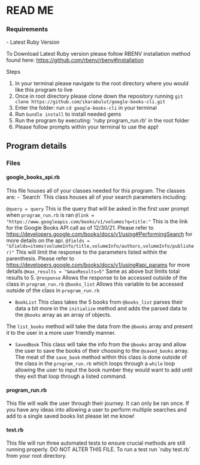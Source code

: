 <h1>READ ME</h1>

<h3>Requirements</h3>
- Latest Ruby Version

To Download Latest Ruby version please follow RBENV installation method found here: https://github.com/rbenv/rbenv#installation

Steps

1. In your terminal please navigate to the root directory where you would like this program to live
2. Once in root directory please clone down the repository running
`git clone https://github.com/ikarabulut/google-books-cli.git`
3. Enter the folder: run `cd google-books-cli` in your terminal
4. Run `bundle install` to install needed gems
6. Run the program by executing: 'ruby program_run.rb' in the root folder
7. Please follow prompts within your terminal to use the app!

<h2>Program details</h2>

<h3>Files</h3>

<h4>google_books_api.rb</h4>
This file houses all of your classes needed for this program.
The classes are:
- `Search`
This class houses all of your search parameters including:

  `@query = query` This is the query that will be asked in the first user prompt when `program_run.rb` is ran
  `@link = "https://www.googleapis.com/books/v1/volumes?q=title:"` This is the link for the Google Books API call as of 12/30/21. Please refer to https://developers.google.com/books/docs/v1/using#PerformingSearch for more details on the api.
  `@fields = "&fields=items(volumeInfo/title,volumeInfo/authors,volumeInfo/publisher)"` This will limit the response to the parameters listed within the parenthesis. Please refer to https://developers.google.com/books/docs/v1/using#api_params for more details
  `@max_results = "&maxResults=5"` Same as above but limits total results to 5.
  `@response` Allows the response to be accessed outside of the class in `program_run.rb`
  `@books_list` Allows this variable to be accessed outside of the class in `program_run.rb`
    
- `BookList`
This class takes the 5 books from `@books_list` parses their data a bit more in the `initialize` method and adds the parsed data to the `@books` array as an array of objects.

The `list_books` method will take the data from the `@books` array and present it to the user in a more user friendly manner.

- `SavedBook`
This class will take the info from the `@books` array and allow the user to save the books of their choosing to the `@saved_books` array. The meat of the `save_book` method within this class is done outside of the class in the `program_run.rb` which loops through a `while` loop allowing the user to input the book number they would want to add until they exit that loop through a listed command.

<h4>program_run.rb</h4>
This file will walk the user through their journey. It can only be ran once. If you have any ideas into allowing a user to perform multiple searches and add to a single saved books list please let me know!

<h4>test.rb</h4>
This file will run three automated tests to ensure crucial methods are still running properly. DO NOT ALTER THIS FILE.
To run a test run `ruby test.rb` from your root directory.


